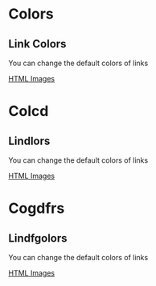 

<h1>Colors</h1>

<h2>Link Colors</h2>


<p>You can change the default colors of links</p>

<a href="html_images.asp" target="_blank">HTML Images</a> 


<h1>Colcd</h1>

<h2>Lindlors</h2>


<p>You can change the default colors of links</p>

<a href="html_images.asp" target="_blank">HTML Images</a> 

<h1>Cogdfrs</h1>

<h2>Lindfgolors</h2>


<p>You can change the default colors of links</p>

<a href="https://www.youtube.com/watch?v=JvAxsWvqtbk" target="_blank">HTML Images</a> 

